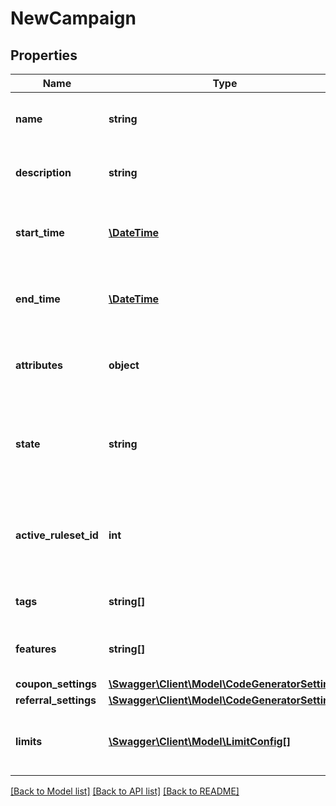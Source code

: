 # NewCampaign

## Properties
Name | Type | Description | Notes
------------ | ------------- | ------------- | -------------
**name** | **string** | A friendly name for this campaign. | 
**description** | **string** | A detailed description of the campaign. | [optional] 
**start_time** | [**\DateTime**](\DateTime.md) | Datetime when the campaign will become active. | [optional] 
**end_time** | [**\DateTime**](\DateTime.md) | Datetime when the campaign will become in-active. | [optional] 
**attributes** | **object** | Arbitrary properties associated with this campaign | [optional] 
**state** | **string** | A disabled or archived campaign is not evaluated for rules or coupons. | [default to 'enabled']
**active_ruleset_id** | **int** | ID of Ruleset this campaign applies on customer session evaluation. | [optional] 
**tags** | **string[]** | A list of tags for the campaign. | 
**features** | **string[]** | A list of features for the campaign. | 
**coupon_settings** | [**\Swagger\Client\Model\CodeGeneratorSettings**](CodeGeneratorSettings.md) |  | [optional] 
**referral_settings** | [**\Swagger\Client\Model\CodeGeneratorSettings**](CodeGeneratorSettings.md) |  | [optional] 
**limits** | [**\Swagger\Client\Model\LimitConfig[]**](LimitConfig.md) | The set of limits that will operate for this campaign | 

[[Back to Model list]](../README.md#documentation-for-models) [[Back to API list]](../README.md#documentation-for-api-endpoints) [[Back to README]](../README.md)


